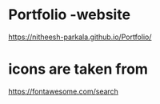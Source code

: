 # Portfolio -website
https://nitheesh-parkala.github.io/Portfolio/

# icons are taken from
https://fontawesome.com/search

